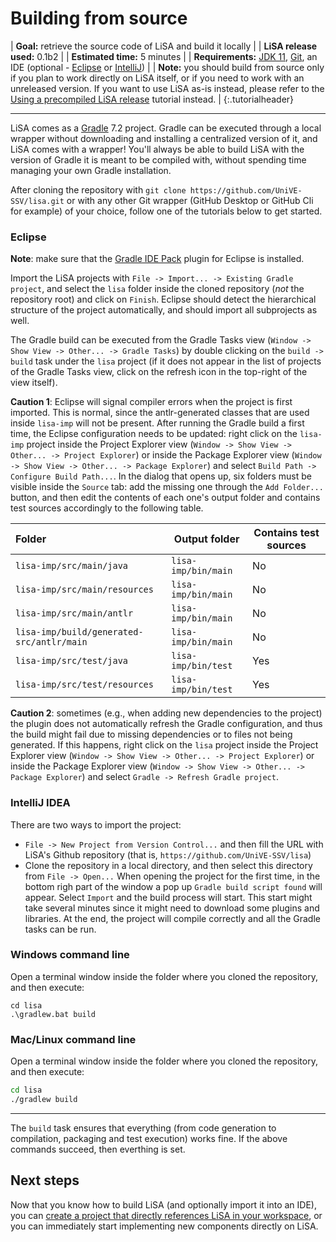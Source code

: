 # Building from source 

| **Goal:** retrieve the source code of LiSA and build it locally |
| **LiSA release used:** 0.1b2 |
| **Estimated time:** 5 minutes |
| **Requirements:** [JDK 11](https://www.oracle.com/it/java/technologies/javase/jdk11-archive-downloads.html), [Git](https://git-scm.com/downloads), an IDE (optional - [Eclipse](https://www.eclipse.org/downloads/) or [IntelliJ](https://www.jetbrains.com/idea/download/)) |
| **Note:** you should build from source only if you plan to work directly on LiSA itself, or if you need to work with an unreleased version. If you want to use LiSA as-is instead, please refer to the [Using a precompiled LiSA release](maven-dependency.md) tutorial instead. |
{:.tutorialheader}

----

LiSA comes as a [Gradle](https://gradle.org/) 7.2 project. Gradle can be executed through a local wrapper without downloading and installing a centralized version of it, and LiSA comes with a wrapper! You'll always be able to build LiSA with the version of Gradle it is meant to be compiled with, without spending time managing your own Gradle installation.

After cloning the repository with `git clone https://github.com/UniVE-SSV/lisa.git` or with any other Git wrapper (GitHub Desktop or GitHub Cli for example) of your choice, follow one of the tutorials below to get started. 

### Eclipse

**Note**: make sure that the [Gradle IDE Pack](https://marketplace.eclipse.org/content/gradle-ide-pack) plugin for Eclipse is installed.

Import the LiSA projects with `File -> Import... -> Existing Gradle project`, and select the `lisa` folder inside the cloned repository (*not* the repository root) and click on `Finish`. Eclipse should detect the hierarchical structure of the project automatically, and should import all subprojects as well.

The Gradle build can be executed from the Gradle Tasks view (`Window -> Show View -> Other... -> Gradle Tasks`) by double clicking on the `build -> build` task under the `lisa` project (if it does not appear in the list of projects of the Gradle Tasks view, click on the refresh icon in the top-right of the view itself).

**Caution 1**: Eclipse will signal compiler errors when the project is first imported. This is normal, since the antlr-generated classes that are used inside `lisa-imp` will not be present. After running the Gradle build a first time, the Eclipse configuration needs to be updated: right click on the `lisa-imp` project inside the Project Explorer view (`Window -> Show View -> Other... -> Project Explorer`) or inside the Package Explorer view (`Window -> Show View -> Other... -> Package Explorer`) and select `Build Path -> Configure Build Path...`. In the dialog that opens up, six folders must be visible inside the `Source` tab: add the missing one through the `Add Folder...` button, and then edit the contents of each one's output folder and contains test sources accordingly to the following table.

| Folder | Output folder | Contains test sources |
| :-- | - | - |
| `lisa-imp/src/main/java` | `lisa-imp/bin/main` | No |
| `lisa-imp/src/main/resources` | `lisa-imp/bin/main` | No |
| `lisa-imp/src/main/antlr` | `lisa-imp/bin/main` | No |
| `lisa-imp/build/generated-src/antlr/main` | `lisa-imp/bin/main` | No |
| `lisa-imp/src/test/java` | `lisa-imp/bin/test` | Yes |
| `lisa-imp/src/test/resources` | `lisa-imp/bin/test` | Yes |

**Caution 2**: sometimes (e.g., when adding new dependencies to the project) the plugin does not automatically refresh the Gradle configuration, and thus the build might fail due to missing dependencies or to files not being generated. If this happens, right click on the `lisa` project inside the Project Explorer view (`Window -> Show View -> Other... -> Project Explorer`) or inside the Package Explorer view (`Window -> Show View -> Other... -> Package Explorer`) and select `Gradle -> Refresh Gradle project`.

### IntelliJ IDEA

There are two ways to import the project:
* `File -> New Project from Version Control...` and then fill the URL with LiSA's Github repository (that is, `https://github.com/UniVE-SSV/lisa`)
* Clone the repository in a local directory, and then select this directory from `File -> Open...`
When opening the project for the first time, in the bottom righ part of the window a pop up `Gradle build script found` will appear. Select `Import` and the build process will start. This start might take several minutes since it might need to download some plugins and libraries. At the end, the project will compile correctly and all the Gradle tasks can be run.

### Windows command line

Open a terminal window inside the folder where you cloned the repository, and then execute:
```batch
cd lisa
.\gradlew.bat build
```

### Mac/Linux command line

Open a terminal window inside the folder where you cloned the repository, and then execute:
```bash
cd lisa
./gradlew build
```

----

The `build` task ensures that everything (from code generation to compilation, packaging and test execution) works fine. If the above commands succeed, then everthing is set.

## Next steps

Now that you know how to build LiSA (and optionally import it into an IDE), you can [create a project that directly references LiSA in your workspace](project-dependency.md), or you can immediately start implementing new components directly on LiSA.



